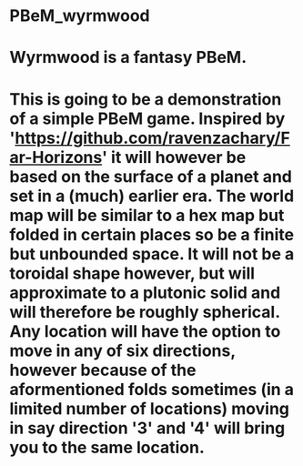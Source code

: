 # PBeM_wyrmwood
# Wyrmwood is a fantasy PBeM.
# This is going to be a demonstration of a simple PBeM game. Inspired by 'https://github.com/ravenzachary/Far-Horizons' it will however be based on the surface of a planet and set in a (much) earlier era. The world map will be similar to a hex map but folded in certain places so be a finite but unbounded space. It will not be a toroidal shape however, but will approximate to a plutonic solid and will therefore be roughly spherical. Any location will have the option to move in any of six directions, however because of the aformentioned folds sometimes (in a limited number of locations) moving in say direction '3' and '4' will bring you to the same location.
